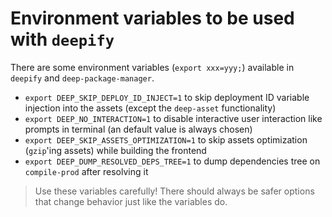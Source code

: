 Environment variables to be used with `deepify`
===============================================

There are some environment variables (`export xxx=yyy;`) available in `deepify`
and `deep-package-manager`.

- `export DEEP_SKIP_DEPLOY_ID_INJECT=1` to skip deployment ID variable injection into the assets (except the `deep-asset` functionality)
- `export DEEP_NO_INTERACTION=1` to disable interactive user interaction like prompts in terminal (an default value is always chosen)
- `export DEEP_SKIP_ASSETS_OPTIMIZATION=1` to skip assets optimization (`gzip`'ing assets) while building the frontend
- `export DEEP_DUMP_RESOLVED_DEPS_TREE=1` to dump dependencies tree on `compile-prod` after resolving it

> Use these variables carefully! 
> There should always be safer options that change behavior just like the variables do.